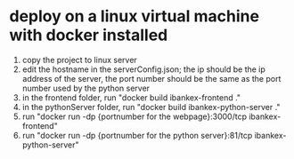 # deploy on a linux virtual machine with docker installed
1. copy the project to linux server
2. edit the hostname in the serverConfig.json; the ip should be the ip address of the server, the port number should be the same as the port number used by the python server
3. in the frontend folder, run "docker build ibankex-frontend ."
4. in the pythonServer folder, run "docker build ibankex-python-server ."
5. run "docker run -dp {portnumber for the webpage}:3000/tcp ibankex-frontend"
6. run "docker run -dp {portnumber for the python server}:81/tcp ibankex-python-server"